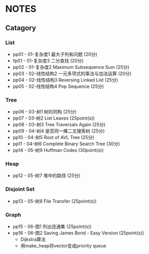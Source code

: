 # NOTES

## Catagory

### List

* pp01 - 01-复杂度1 最大子列和问题 (20分)
* fp01 - 01-复杂度3 二分查找 (20分)
* pp02 - 01-复杂度2 Maximum Subsequence Sum (25分)
* pp03 - 02-线性结构2 一元多项式的乘法与加法运算 (20分)
* pp04 - 02-线性结构3 Reversing Linked List (25分)
* pp05 - 02-线性结构4 Pop Sequence (25分)

### Tree

* pp06 - 03-树1 树的同构 (25分)
* pp07 - 03-树2 List Leaves (25point(s))
* pp08 - 03-树3 Tree Traversals Again (25分)
* pp09 - 04-树4 是否同一棵二叉搜索树 (25分)
* pp10 - 04-树5 Root of AVL Tree (25分)
* pp11 - 04-树6 Complete Binary Search Tree (30分)
* pp14 - 05-树9 Huffman Codes (30point(s))

### Heap

* pp12 - 05-树7 堆中的路径 (25分)

### Disjoint Set

* pp13 - 05-树8 File Transfer (25point(s))

### Graph

* pp15 - 06-图1 列出连通集 (25point(s))
* pp16 - 06-图2 Saving James Bond - Easy Version (25point(s))
  * Dijkstra算法
  * 用make_heap将vector变成priority queue
